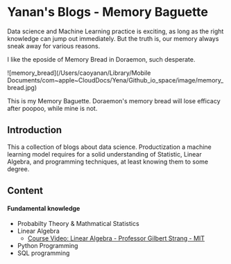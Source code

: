 # Yanan's Blogs - Memory Baguette

Data science and Machine Learning practice is exciting, as long as the right knowledge can jump out immediately. But the truth is, our memory always sneak away  for various reasons. 

I like the eposide of Memory Bread in Doraemon, such desperate.  

![memory_bread](/Users/caoyanan/Library/Mobile Documents/com~apple~CloudDocs/Yena/Github_io_space/image/memory_bread.jpg)

This is my Memory Baguette. Doraemon's memory bread will lose efficacy after poopoo, while mine is not.

## Introduction

This a collection of blogs about data science. Productization a machine learning model requires for a solid understanding of Statistic, Linear Algebra, and programming techniques, at least knowing them to some degree. 



## Content

#### Fundamental knowledge

* Probabilty Theory & Mathmatical Statistics
* Linear Algebra
  * [Course Video: Linear Algebra - Professor Gilbert Strang - MIT](https://ocw.mit.edu/courses/mathematics/18-06-linear-algebra-spring-2010/video-lectures/)
* Python Programming
* SQL programming

